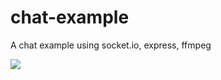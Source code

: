 # chat-example
A chat example using socket.io, express, ffmpeg

![](http://i.imgur.com/JGIJYQo.gif)

